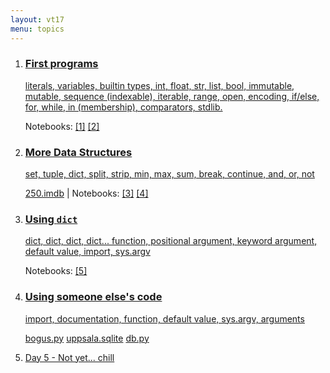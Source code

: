 ```yaml
---
layout: vt17
menu: topics
---
```



<ol id="topics">
<li>
<a href="lecture/1">
<h3>First programs</h3>

literals, variables, builtin types, int, float, str, list, bool,
immutable, mutable, sequence (indexable), iterable, range,
open, encoding, if/else, for, while, in (membership), comparators, stdlib.
</a>
<p class="notebook-links">
Notebooks: 
<a href="https://github.com/NBISweden/PythonCourse/raw/vt17/notebooks/1%20-%20start.ipynb">[1]</a>
<a href="https://github.com/NBISweden/PythonCourse/raw/vt17/notebooks/2.ipynb">[2]</a>
</p>
</li>

<li>
<a href="lecture/2">
<h3>More Data Structures</h3>

set, tuple, dict, split, strip, min, max, sum, break, continue, and, or, not
</a>
<p class="notebook-links">
<a href="https://github.com/NBISweden/PythonCourse/raw/vt17/imdb/250.imdb">250.imdb</a> | 
Notebooks: 
<a href="https://github.com/NBISweden/PythonCourse/raw/vt17/notebooks/3.ipynb">[3]</a>
<a href="https://github.com/NBISweden/PythonCourse/raw/vt17/notebooks/4%20-%20dict.ipynb">[4]</a>
</p>
</li>

<li>
<a href="lecture/3">
<h3>Using <code>dict</code></h3>

dict, dict, dict, dict... function, positional argument, keyword argument, default value, import, sys.argv
</a>
<p class="notebook-links">
Notebooks: 
<a href="https://github.com/NBISweden/PythonCourse/raw/vt17/notebooks/5%20-%20functions.ipynb">[5]</a>
</p>
</li>

<li>
<a href="lecture/4">
<h3>Using someone else's code</h3>

import, documentation, function, default value, sys.argv, arguments
</a>
<p class="notebook-links">
<a href="https://raw.githubusercontent.com/NBISweden/PythonCourse/vt17/assignment/bogus.py">bogus.py</a>
<a href="https://github.com/NBISweden/PythonCourse/raw/vt17/homes/uppsala.sqlite">uppsala.sqlite</a>
<a href="https://github.com/NBISweden/PythonCourse/raw/vt17/homes/db.py">db.py</a>
</p>
</li>

<li>
<a href="lecture/5">
Day 5 - Not yet... chill
</a>
</li>

</ol>
